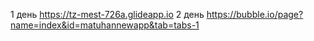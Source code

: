 1 день https://tz-mest-726a.glideapp.io
2 день https://bubble.io/page?name=index&id=matuhannewapp&tab=tabs-1
